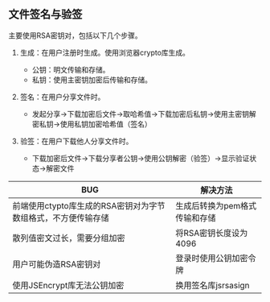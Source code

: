 
## 文件签名与验签


主要使用RSA密钥对，包括以下几个步骤。

1. 生成：在用户注册时生成。使用浏览器crypto库生成。
    - 公钥：明文传输和存储。
    - 私钥：使用主密钥加密后传输和存储。

2. 签名：在用户分享文件时。
    -  发起分享$\to$下载加密后文件$\to$取哈希值$\to$下载加密后私钥$\to$使用主密钥解密私钥$\to$使用私钥加密哈希值（签名）

3. 验签：在用户下载他人分享文件时。
    - 下载加密后文件$\to$下载分享者公钥$\to$使用公钥解密（验签）$\to$显示验证状态$\to$解密文件

| BUG                                 | 解决方法             |
|-------------------------------------|------------------|
| 前端使用ctypto库生成的RSA密钥对为字节数组格式，不方便传输存储 | 生成后转换为pem格式传输和存储 |
| 散列值密文过长，需要分组加密                      | 将RSA密钥长度设为4096   |
| 用户可能伪造RSA密钥对                        | 登录时使用公钥加密令牌      |
| 使用JSEncrypt库无法公钥加密                  | 换用签名库jsrsasign   |
